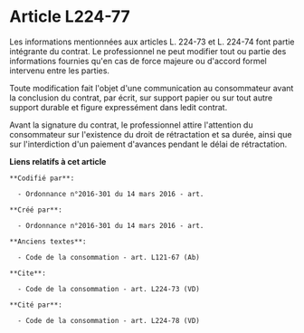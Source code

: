 # Article L224-77

Les informations mentionnées aux articles L. 224-73 et L. 224-74 font partie intégrante du contrat. Le professionnel ne peut
modifier tout ou partie des informations fournies qu'en cas de force majeure ou d'accord formel intervenu entre les parties. 

Toute modification fait l'objet d'une communication au consommateur avant la conclusion du contrat, par écrit, sur support
papier ou sur tout autre support durable et figure expressément dans ledit contrat. 

Avant la signature du contrat, le professionnel attire l'attention du consommateur sur l'existence du droit de rétractation
et sa durée, ainsi que sur l'interdiction d'un paiement d'avances pendant le délai de rétractation.

**Liens relatifs à cet article**

	**Codifié par**:

	  - Ordonnance n°2016-301 du 14 mars 2016 - art.

	**Créé par**:

	  - Ordonnance n°2016-301 du 14 mars 2016 - art.

	**Anciens textes**:

	  - Code de la consommation - art. L121-67 (Ab)

	**Cite**:

	  - Code de la consommation - art. L224-73 (VD)

	**Cité par**:

	  - Code de la consommation - art. L224-78 (VD)
